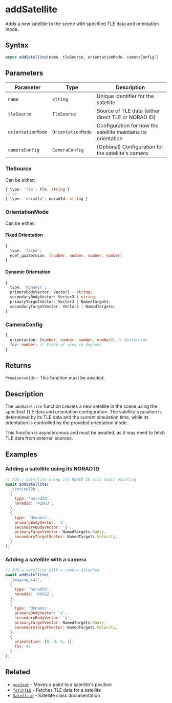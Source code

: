 # addSatellite

Adds a new satellite to the scene with specified TLE data and orientation mode.

## Syntax

```javascript
async addSatellite(name, tleSource, orientationMode, cameraConfig?)
```

## Parameters

| Parameter        | Type             | Description                                                    |
|------------------|------------------|----------------------------------------------------------------|
| `name`           | `string`         | Unique identifier for the satellite                            |
| `tleSource`      | `TleSource`      | Source of TLE data (either direct TLE or NORAD ID)            |
| `orientationMode`| `OrientationMode`| Configuration for how the satellite maintains its orientation  |
| `cameraConfig`   | `CameraConfig`   | (Optional) Configuration for the satellite's camera            |

### TleSource

Can be either:
```typescript
{ type: 'tle'; tle: string }
// or
{ type: 'noradId'; noradId: string }
```

### OrientationMode

Can be either:

#### Fixed Orientation
```typescript
{ 
  type: 'fixed';
  ecef_quaternion: [number, number, number, number] 
}
```

#### Dynamic Orientation
```typescript
{
  type: 'dynamic';
  primaryBodyVector: Vector3 | string;
  secondaryBodyVector: Vector3 | string;
  primaryTargetVector: Vector3 | NamedTargets;
  secondaryTargetVector: Vector3 | NamedTargets;
}
```

### CameraConfig
```typescript
{
  orientation: [number, number, number, number]; // Quaternion
  fov: number; // Field of view in degrees
}
```

## Returns

`Promise<void>` - This function must be awaited.

## Description

The `addSatellite` function creates a new satellite in the scene using the specified TLE data and orientation configuration. The satellite's position is determined by its TLE data and the current simulation time, while its orientation is controlled by the provided orientation mode.

This function is asynchronous and must be awaited, as it may need to fetch TLE data from external sources.

## Examples

### Adding a satellite using its NORAD ID

```javascript
// Add a satellite using its NORAD ID with nadir pointing
await addSatellite(
  'sentinel2b',
  {
    type: 'noradId',
    noradId: '42063',
  },
  {
    type: 'dynamic',
    primaryBodyVector: 'z',
    secondaryBodyVector: 'y',
    primaryTargetVector: NamedTargets.Nadir,
    secondaryTargetVector: NamedTargets.Velocity,
  }
);
```

### Adding a satellite with a camera

```javascript
// Add a satellite with a camera attached
await addSatellite(
  'imaging_sat',
  {
    type: 'noradId',
    noradId: '60562',
  },
  {
    type: 'dynamic',
    primaryBodyVector: 'z',
    secondaryBodyVector: 'y',
    primaryTargetVector: NamedTargets.Nadir,
    secondaryTargetVector: NamedTargets.Velocity,
  },
  {
    orientation: [0, 0, 0, 1],
    fov: 45
  }
);
```

## Related

- [`mov2sat`](/dsl/commands/mov2sat) - Moves a point to a satellite's position
- [`fetchTLE`](/dsl/commands/fetchTLE) - Fetches TLE data for a satellite
- [`Satellite`](/dsl/classes/satellite) - Satellite class documentation
